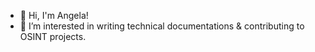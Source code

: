 - 👋 Hi, I'm Angela!
- 👀 I’m interested in writing technical documentations & contributing to OSINT projects. 

<!---
nielsenangela9/nielsenangela9 is a ✨ special ✨ repository because its `README.md` (this file) appears on your GitHub profile.
You can click the Preview link to take a look at your changes.
--->
